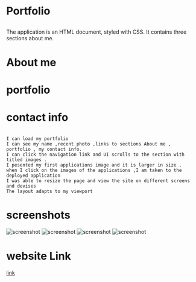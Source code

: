 # Portfolio

## 
The application is an HTML document, styled with CSS. It contains three sections about me.

# About me 
# portfolio
# contact info
```

I can load my portfolio
I can see my name ,recent photo ,links to sections About me , portfolio , my contact info.
I can click the navigation link and UI scrolls to the section with titled images .
I pesented my first applications image and it is larger in size .
when I click on the images of the applications ,I am taken to the deployed application
I was able to resize the page and view the site on different screens and devises
The layout adapts to my viewport
```
# screenshots
![screenshot]()
![screenshot]()
![screenshot]()
![screenshot]()

# website Link
[link]()